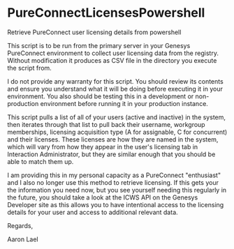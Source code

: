 # PureConnectLicensesPowershell
Retrieve PureConnect user licensing details from powershell

This script is to be run from the primary server in your Genesys PureConnect environment to collect user licensing data from the registry.  Without modification it produces as CSV file in the directory you execute the script from.

I do not provide any warranty for this script.  You should review its contents and ensure you understand what it will be doing before executing it in your environment.  You also should be testing this in a development or non-production environment before running it in your production instance.

This script pulls a list of all of your users (active and inactive) in the system, then iterates through that list to pull back their username, workgroup memberships, licensing acquisition type (A for assignable, C for concurrent) and their licenses.  These licenses are how they are named in the system, which will vary from how they appear in the user's licensing tab in Interaction Administrator, but they are similar enough that you should be able to match them up.

I am providing this in my personal capacity as a PureConnect "enthusiast" and I also no longer use this method to retrieve licensing.  If this gets your the information you need now, but you see yourself needing this regularly in the future, you should take a look at the ICWS API on the Genesys Developer site as this allows you to have intentional access to the licensing details for your user and access to additional relevant data.

Regards,

Aaron Lael
